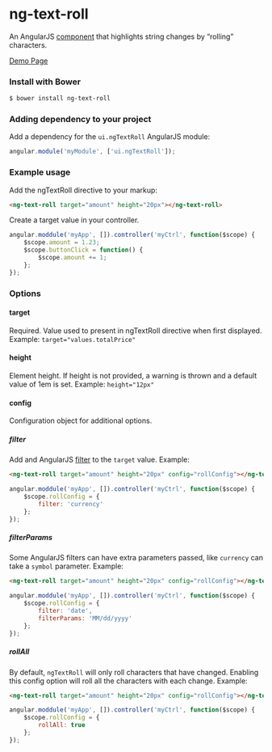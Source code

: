 # ng-text-roll
An AngularJS [component](https://docs.angularjs.org/guide/component)
that highlights string changes by “rolling” characters.

[Demo Page](http://daveteply.github.io/ng-text-roll/dist)

### Install with Bower
```sh
$ bower install ng-text-roll
```

### Adding dependency to your project
Add a dependency for the `ui.ngTextRoll` AngularJS module:

```js
angular.module('myModule', ['ui.ngTextRoll']);
```

### Example usage
Add the ngTextRoll directive to your markup:
```html
<ng-text-roll target="amount" height="20px"></ng-text-roll>
```

Create a target value in your controller.
```js
angular.moddule('myApp', []).controller('myCtrl', function($scope) {
	$scope.amount = 1.23;
	$scope.buttonClick = function() {
		$scope.amount += 1;
	};
});
```

### Options

#### target
Required.  Value used to present in ngTextRoll directive when first displayed.
Example: `target="values.totalPrice"`
#### height
Element height.  If height is not provided, a warning is thrown and a default value of 1em is set.
Example: `height="12px"`
#### config
Configuration object for additional options.
##### filter
Add and AngularJS [filter](https://docs.angularjs.org/api/ng/filter) to the `target` value.
Example:
```html
<ng-text-roll target="amount" height="20px" config="rollConfig"></ng-text-roll>
```
```js
angular.moddule('myApp', []).controller('myCtrl', function($scope) {
	$scope.rollConfig = {
		filter: 'currency'
	};
});
```
##### filterParams
Some AngularJS filters can have extra parameters passed, like `currency` can take a `symbol` parameter.
Example:
```html
<ng-text-roll target="amount" height="20px" config="rollConfig"></ng-text-roll>
```
```js
angular.moddule('myApp', []).controller('myCtrl', function($scope) {
	$scope.rollConfig = {
		filter: 'date',
		filterParams: 'MM/dd/yyyy'
	};
});
```
##### rollAll
By default, `ngTextRoll` will only roll characters that have changed.  Enabling this config option
will roll all the characters with each change.
Example:
```html
<ng-text-roll target="amount" height="20px" config="rollConfig"></ng-text-roll>
```
```js
angular.moddule('myApp', []).controller('myCtrl', function($scope) {
	$scope.rollConfig = {
		rollAll: true
	};
});
```
